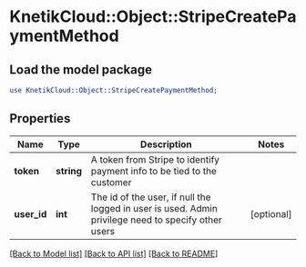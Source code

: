 # KnetikCloud::Object::StripeCreatePaymentMethod

## Load the model package
```perl
use KnetikCloud::Object::StripeCreatePaymentMethod;
```

## Properties
Name | Type | Description | Notes
------------ | ------------- | ------------- | -------------
**token** | **string** | A token from Stripe to identify payment info to be tied to the customer | 
**user_id** | **int** | The id of the user, if null the logged in user is used. Admin privilege need to specify other users | [optional] 

[[Back to Model list]](../README.md#documentation-for-models) [[Back to API list]](../README.md#documentation-for-api-endpoints) [[Back to README]](../README.md)


